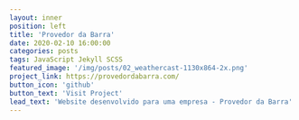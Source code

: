 ```yaml
---
layout: inner
position: left
title: 'Provedor da Barra'
date: 2020-02-10 16:00:00
categories: posts
tags: JavaScript Jekyll SCSS
featured_image: '/img/posts/02_weathercast-1130x864-2x.png'
project_link: https://provedordabarra.com/
button_icon: 'github'
button_text: 'Visit Project'
lead_text: 'Website desenvolvido para uma empresa - Provedor da Barra'
---
```

